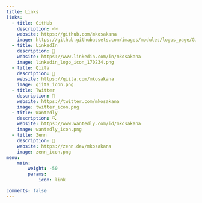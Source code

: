 ```yaml
---
title: Links
links:
  - title: GitHub
    description: 🐟
    website: https://github.com/mkosakana
    image: https://github.githubassets.com/images/modules/logos_page/GitHub-Mark.png
  - title: LinkedIn
    description: 📜
    website: https://www.linkedin.com/in/mkosakana
    image: linkedin_logo_icon_170234.png
  - title: Qiita
    description: 📖
    website: https://qiita.com/mkosakana
    image: qiita_icon.png
  - title: Twitter
    description: 🦩
    website: https://twitter.com/mkosakana
    image: twitter_icon.png
  - title: Wantedly
    description: 🔍
    website: https://www.wantedly.com/id/mkosakana
    image: wantedly_icon.png
  - title: Zenn
    description: 📔
    website: https://zenn.dev/mkosakana
    image: zenn_icon.png
menu:
    main: 
        weight: -50
        params:
            icon: link

comments: false
---
```

